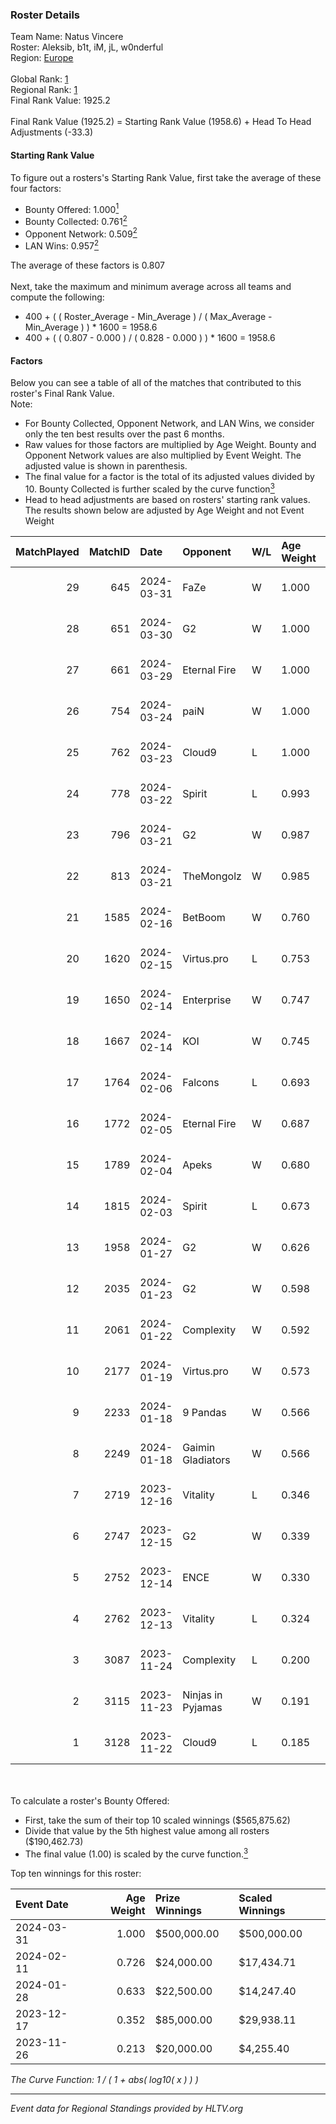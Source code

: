 ### Roster Details<br />
Team Name: Natus Vincere<br />
Roster: Aleksib, b1t, iM, jL, w0nderful<br />
Region: [Europe]( ../standings_europe.md)<br />
<br />
Global Rank: [1](../standings_global.md)<br />
Regional Rank: [1]( ../standings_europe.md)<br />
Final Rank Value:  1925.2<br />
<br />
Final Rank Value (1925.2) = Starting Rank Value (1958.6) + Head To Head Adjustments (-33.3)<br />

#### Starting Rank Value<br />
To figure out a rosters's Starting Rank Value, first take the average of these four factors:<br />
- Bounty Offered: 1.000[<sup>1</sup>](#table2)
- Bounty Collected: 0.761[<sup>2</sup>](#table1)
- Opponent Network: 0.509[<sup>2</sup>](#table1)
- LAN Wins: 0.957[<sup>2</sup>](#table1)

The average of these factors is 0.807<br />
<br />
Next, take the maximum and minimum average across all teams and compute the following:<br />
- 400 + ( ( Roster_Average - Min_Average ) / ( Max_Average - Min_Average ) ) * 1600 = 1958.6
- 400 + ( ( 0.807 - 0.000 ) / ( 0.828 - 0.000 ) ) * 1600 = 1958.6


#### Factors<br />
Below you can see a table of all of the matches that contributed to this roster's Final Rank Value.<br />
Note:<br />

- For Bounty Collected, Opponent Network, and LAN Wins, we consider only the ten best results over the past 6 months.
- Raw values for those factors are multiplied by Age Weight. Bounty and Opponent Network values are also multiplied by Event Weight. The adjusted value is shown in parenthesis.
- The final value for a factor is the total of its adjusted values divided by 10. Bounty Collected is further scaled by the curve function[<sup>3</sup>](#curveFunction)
- Head to head adjustments are based on rosters' starting rank values. The results shown below are adjusted by Age Weight and not Event Weight
<span id="table1"></span><br />


| MatchPlayed | MatchID | Date       | Opponent          | W/L | Age Weight | Event Weight | Bounty Collected | Opponent Network | LAN Wins  | H2H Adjustment | Participating Roster            |
| -: | -: | :- | :- | :- | :- | :- | :- | :- | :- | -: | :- |
|          29 |     645 | 2024-03-31 | FaZe              | W   | 1.000      | 1.000        | 1.000 (1.000)    | 0.737 (0.737)    | 1 (1.000) |          16.53 | Aleksib, b1t, iM, jL, w0nderful |
|          28 |     651 | 2024-03-30 | G2                | W   | 1.000      | 1.000        | 0.773 (0.773)    | 0.542 (0.542)    | 1 (1.000) |          13.53 | Aleksib, b1t, iM, jL, w0nderful |
|          27 |     661 | 2024-03-29 | Eternal Fire      | W   | 1.000      | 1.000        | 0.338 (0.338)    | 0.587 (0.587)    | 1 (1.000) |           7.36 | Aleksib, b1t, iM, jL, w0nderful |
|          26 |     754 | 2024-03-24 | paiN              | W   | 1.000      | 1.000        | 0.698 (0.698)    | 0.854 (0.854)    | 1 (1.000) |           5.36 | Aleksib, b1t, iM, jL, w0nderful |
|          25 |     762 | 2024-03-23 | Cloud9            | L   | 1.000      | -            | -                | -                | -         |         -24.71 | Aleksib, b1t, iM, jL, w0nderful |
|          24 |     778 | 2024-03-22 | Spirit            | L   | 0.993      | -            | -                | -                | -         |         -15.61 | Aleksib, b1t, iM, jL, w0nderful |
|          23 |     796 | 2024-03-21 | G2                | W   | 0.987      | 1.000        | 0.773 (0.763)    | 0.542 (0.535)    | 1 (0.987) |          13.24 | Aleksib, b1t, iM, jL, w0nderful |
|          22 |     813 | 2024-03-21 | TheMongolz        | W   | 0.985      | 1.000        | 0.247 (0.244)    | 0.587 (0.578)    | 1 (0.985) |           1.25 | Aleksib, b1t, iM, jL, w0nderful |
|          21 |    1585 | 2024-02-16 | BetBoom           | W   | 0.760      | -            | -                | -                | 1 (0.760) |           0.48 | Aleksib, b1t, iM, jL, w0nderful |
|          20 |    1620 | 2024-02-15 | Virtus.pro        | L   | 0.753      | -            | -                | -                | -         |         -19.61 | Aleksib, b1t, iM, jL, w0nderful |
|          19 |    1650 | 2024-02-14 | Enterprise        | W   | 0.747      | -            | -                | -                | 1 (0.747) |           0.12 | Aleksib, b1t, iM, jL, w0nderful |
|          18 |    1667 | 2024-02-14 | KOI               | W   | 0.745      | -            | -                | -                | 1 (0.745) |           0.17 | Aleksib, b1t, iM, jL, w0nderful |
|          17 |    1764 | 2024-02-06 | Falcons           | L   | 0.693      | -            | -                | -                | -         |         -21.19 | Aleksib, b1t, iM, jL, w0nderful |
|          16 |    1772 | 2024-02-05 | Eternal Fire      | W   | 0.687      | 1.000        | 0.338 (0.232)    | 0.587 (0.404)    | 1 (0.687) |           3.08 | Aleksib, b1t, iM, jL, w0nderful |
|          15 |    1789 | 2024-02-04 | Apeks             | W   | 0.680      | 1.000        | -                | 0.687 (0.467)    | -         |           0.49 | Aleksib, b1t, iM, jL, w0nderful |
|          14 |    1815 | 2024-02-03 | Spirit            | L   | 0.673      | -            | -                | -                | -         |         -13.13 | Aleksib, b1t, iM, jL, w0nderful |
|          13 |    1958 | 2024-01-27 | G2                | W   | 0.626      | 0.581        | 0.773 (0.281)    | 0.542 (0.197)    | -         |           7.65 | Aleksib, b1t, iM, jL, w0nderful |
|          12 |    2035 | 2024-01-23 | G2                | W   | 0.598      | 0.581        | 0.773 (0.269)    | 0.542 (0.189)    | -         |           7.71 | Aleksib, b1t, iM, jL, w0nderful |
|          11 |    2061 | 2024-01-22 | Complexity        | W   | 0.592      | -            | -                | -                | -         |           0.79 | Aleksib, b1t, iM, jL, w0nderful |
|          10 |    2177 | 2024-01-19 | Virtus.pro        | W   | 0.573      | -            | -                | -                | -         |           2.91 | Aleksib, b1t, iM, jL, w0nderful |
|           9 |    2233 | 2024-01-18 | 9 Pandas          | W   | 0.566      | -            | -                | -                | -         |           0.15 | Aleksib, b1t, iM, jL, w0nderful |
|           8 |    2249 | 2024-01-18 | Gaimin Gladiators | W   | 0.566      | -            | -                | -                | -         |           0.51 | Aleksib, b1t, iM, jL, w0nderful |
|           7 |    2719 | 2023-12-16 | Vitality          | L   | 0.346      | -            | -                | -                | -         |          -7.23 | Aleksib, b1t, iM, jL, w0nderful |
|           6 |    2747 | 2023-12-15 | G2                | W   | 0.339      | 1.000        | 0.773 (0.262)    | -                | -         |           4.50 | Aleksib, b1t, iM, jL, w0nderful |
|           5 |    2752 | 2023-12-14 | ENCE              | W   | 0.330      | -            | -                | -                | -         |           0.02 | Aleksib, b1t, iM, jL, w0nderful |
|           4 |    2762 | 2023-12-13 | Vitality          | L   | 0.324      | -            | -                | -                | -         |          -6.94 | Aleksib, b1t, iM, jL, w0nderful |
|           3 |    3087 | 2023-11-24 | Complexity        | L   | 0.200      | -            | -                | -                | -         |          -6.04 | Aleksib, b1t, iM, jL, w0nderful |
|           2 |    3115 | 2023-11-23 | Ninjas in Pyjamas | W   | 0.191      | -            | -                | -                | -         |           0.01 | Aleksib, b1t, iM, jL, w0nderful |
|           1 |    3128 | 2023-11-22 | Cloud9            | L   | 0.185      | -            | -                | -                | -         |          -4.74 | Aleksib, b1t, iM, jL, w0nderful |

<br />
<span id="table2"></span><br />
To calculate a roster's Bounty Offered:<br />

- First, take the sum of their top 10 scaled winnings ($565,875.62)
- Divide that value by the 5th highest value among all rosters ($190,462.73)
- The final value (1.00) is scaled by the curve function.[<sup>3</sup>](#curveFunction)

Top ten winnings for this roster:<br />

| Event Date | Age Weight | Prize Winnings | Scaled Winnings |
| :- | -: | :- | :- |
| 2024-03-31 |      1.000 | $500,000.00    | $500,000.00     |
| 2024-02-11 |      0.726 | $24,000.00     | $17,434.71      |
| 2024-01-28 |      0.633 | $22,500.00     | $14,247.40      |
| 2023-12-17 |      0.352 | $85,000.00     | $29,938.11      |
| 2023-11-26 |      0.213 | $20,000.00     | $4,255.40       |


<span id="curveFunction"></span>_The Curve Function: 1 / ( 1 + abs( log10( x ) ) )_<br />

---
_Event data for Regional Standings provided by HLTV.org_<br />
